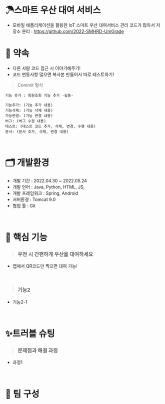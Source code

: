 # ☂스마트 우산 대여 서비스
- 모바일 애플리케이션을 활용한 IoT 스마트 우산 대여서비스
관리 코드가 많아서 저장소 분리 : https://github.com/2022-SMHRD-UmGrade

# 🙌 약속
- 다른 사람 코드 접근 시 이야기해주기!
- 코드 변동사항 많으면 복사본 만들어서 따로 테스트하기!
> Commit 형식
```
기능 추가 : 회원조회 기능 추가 -길동-
```
```
기능추가: (기능 추가 내용)
기능삭제: (기능 삭제 내용)
가능변경: (기능 변경 내용)
버그: (버그 수정 내용)
테스트: (테스트 코드 추가, 삭제, 변경, 수행 내용)
문서: (문서 추가, 삭제, 변경 내용)
```
<br>

# 🗂 개발환경
- 개발 기간 : 2022.04.30 ~ 2022.05.24
- 개발 언어 : Java, Python, HTML, JS, 
- 개발 프레임워크 : Spring, Android
- 서버환경 : Tomcat 9.0
- 협업 툴 : Git

<br>

# 📌 핵심 기능
> ### 우천 시 간편하게 우산을 대여하세요
- 앱에서 QR코드만 찍으면 대여 가능!
<br>

> ### 기능2
- 기능2-1
<br>

# ✨트러블 슈팅
> ### 문제점과 해결 과정
- 과정1
<br>

# 👥 팀 구성
